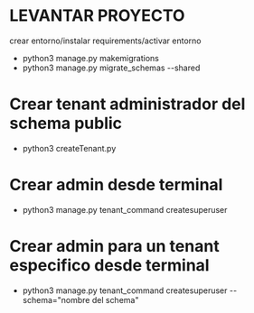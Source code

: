 # LEVANTAR PROYECTO
crear entorno/instalar requirements/activar entorno
- python3 manage.py makemigrations
- python3 manage.py migrate_schemas --shared
<!-- - python3 manage.py migrate_schemas -->

# Crear tenant administrador del schema public
- python3 createTenant.py

# Crear admin desde terminal
- python3 manage.py tenant_command createsuperuser

# Crear admin para un tenant especifico desde terminal
- python3 manage.py tenant_command createsuperuser --schema="nombre del schema"